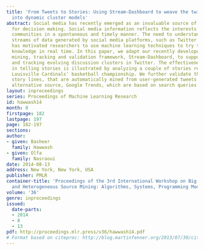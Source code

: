 ```yaml
---
title: 'From Tweets to Stories: Using Stream-Dashboard to weave the twitter data stream
  into dynamic cluster models'
abstract: Social media has recently emerged as an invaluable source of information
  for decision making. Social media information reflects the interests of virtual
  communities in a spontaneous and timely manner. The need to understand the massive
  streams of data generated by social media platforms, such as Twitter and Facebook,
  has motivated researchers to use machine learning techniques to try to discover
  knowledge in real time. In this paper, we adapt our recently developed stream cluster
  mining, tracking and validation framework, Stream-Dashboard, to support detecting
  and tracking evolving discussion clusters in Twitter. The effectiveness of Stream-Dashboard
  in telling stories is illustrated by analyzing a couple of stories related to the
  Louisville Cardinals’ basketball championship. We further validate the detected
  story lines, that are automatically mined from user-generated tweets using as an
  alternative source, Google Trends, which are based on search queries.
layout: inproceedings
series: Proceedings of Machine Learning Research
id: hawwash14
month: 0
firstpage: 182
lastpage: 197
page: 182-197
sections: 
author:
- given: Basheer
  family: Hawwash
- given: Olfa
  family: Nasraoui
date: 2014-08-13
address: New York, New York, USA
publisher: PMLR
container-title: 'Proceedings of the 3rd International Workshop on Big Data, Streams
  and Heterogeneous Source Mining: Algorithms, Systems, Programming Models and Applications'
volume: '36'
genre: inproceedings
issued:
  date-parts:
  - 2014
  - 8
  - 13
pdf: http://proceedings.mlr.press/v36/hawwash14.pdf
# Format based on citeproc: http://blog.martinfenner.org/2013/07/30/citeproc-yaml-for-bibliographies/
---
```

